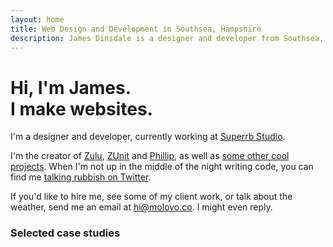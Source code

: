 ```yaml
---
layout: home
title: Web Design and Development in Southsea, Hampshire
description: James Dinsdale is a designer and developer from Southsea, Hampshire, building immersive, interactive experiences on the web. Let's build something together.
---
```


# Hi, I'm James.<br />I make websites.

I'm a designer and developer, currently working at [Superrb Studio](https://superrb.com).

I'm the creator of [Zulu](https://zulu.molovo.co), [ZUnit](https://zunit.xyz) and [Phillip](https://philliphq.github.io), as well as [some other cool projects](/projects/). When I'm not up in the middle of the night writing code, you can find me [talking rubbish on Twitter](https://twitter.com/molovo).

If you'd like to hire me, see some of my client work, or talk about the weather, send me an email at [hi@molovo.co](mailto:hi@molovo.co). I might even reply.

### Selected case studies